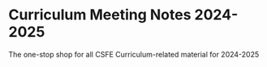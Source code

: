# Curriculum Meeting Notes 2024-2025

The one-stop shop for all CSFE Curriculum-related material for 2024-2025